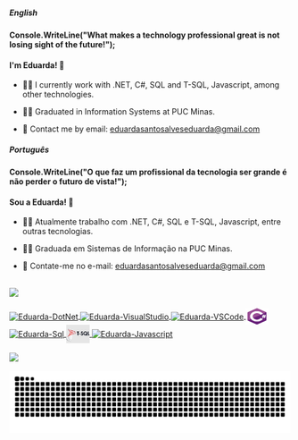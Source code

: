 <h5>English</h5> 
<h4>Console.WriteLine("What makes a technology professional great is not losing sight of the future!");</h4>      
<h4>I'm Eduarda! 👋</h4>               
             
- 👩‍💻 I currently work with .NET, C#, SQL and T-SQL, Javascript, among other technologies.      
            
- 👩‍🎓  Graduated in Information Systems at PUC Minas.     
   
- 📧 Contact me by email: eduardasantosalveseduarda@gmail.com 

<h5>Português</h5>
<h4>Console.WriteLine("O que faz um profissional da tecnologia ser grande é não perder o futuro de vista!");</h4>
<h4>Sou a Eduarda! 👋</h4> 

- 👩‍💻 Atualmente trabalho com .NET, C#, SQL e T-SQL, Javascript, entre outras tecnologias. 

- 👩‍🎓  Graduada em Sistemas de Informação na PUC Minas. 

- 📧 Contate-me no e-mail: eduardasantosalveseduarda@gmail.com
<br> 
<div align="left"> 
  <a href="https://github.com/eduardaalv">
  <img height="180em" src="https://github-readme-stats.vercel.app/api/top-langs/?username=eduardaalv&layout=compact&langs_count=7&theme=dracula"/>
</div>   
     
<div style="display: inline_block"><br>   
  <img align="center" alt="Eduarda-DotNet" height="30" width="40" src="https://cdn.jsdelivr.net/gh/devicons/devicon/icons/dotnetcore/dotnetcore-original.svg" />
  <img align="center" alt="Eduarda-VisualStudio" height="30" width="40" src="https://cdn.jsdelivr.net/gh/devicons/devicon/icons/visualstudio/visualstudio-plain.svg" />
  <img align="center" alt="Eduarda-VSCode" height="30" width="30" src="https://code.visualstudio.com/assets/images/code-stable.png" />
  <img align="center" alt="Eduarda-Csharp" height="30" width="40" src="https://raw.githubusercontent.com/devicons/devicon/master/icons/csharp/csharp-original.svg">
  <img align="center" alt="Eduarda-Sql" height="30" width="40" src="https://symbols.getvecta.com/stencil_28/61_sql-database-generic.90b41636a8.svg" />
  <img align="center" alt="Eduarda-TSQL" height="33" width="42" src="https://github.com/EduardaAlv/eduardaalv/blob/main/t-sql.png" />
  <img align="center" alt="Eduarda-Javascript" height="30" width="40" src="https://cdn.jsdelivr.net/gh/devicons/devicon/icons/javascript/javascript-original.svg" />
</div>
 
<div style="display: inline_block"><br>  
  <a href="https://www.linkedin.com/in/eduarda-portes-alves/" target="_blank"><img src="https://img.shields.io/badge/-LinkedIn-%230077B5?style=for-the-badge&logo=linkedin&logoColor=white" target="_blank"></a>
</div>

 ![snake gif](https://github.com/EduardaAlv/eduardaalv/blob/output/github-contribution-grid-snake.svg)

